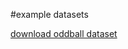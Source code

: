 #example datasets

[download oddball dataset](https://www.dropbox.com/scl/fo/w7zjyajlxgdeh8t7o9ta3/AFIjA0MpV9tJfaztgkJxYdY?rlkey=7sq0eg0hpsonf7jweypf9pekh&dl=0) 